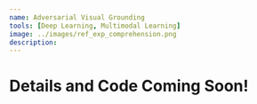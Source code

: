 ```yaml
---
name: Adversarial Visual Grounding
tools: [Deep Learning, Multimodal Learning]
image: ../images/ref_exp_comprehension.png
description:
---
```


# Details and Code Coming Soon!